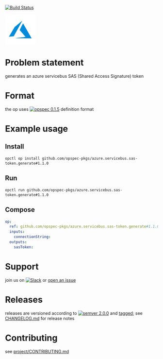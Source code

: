 [![Build Status](https://travis-ci.org/opspec-pkgs/azure.servicebus.sas-token.generate.svg?branch=master)](https://travis-ci.org/opspec-pkgs/azure.servicebus.sas-token.generate)

<img src="icon.svg" alt="icon" height="100px">

# Problem statement

generates an azure servicebus SAS (Shared Access Signature) token

# Format

the op uses [![opspec 0.1.5](https://img.shields.io/badge/opspec-0.1.5-brightgreen.svg?colorA=6b6b6b&colorB=fc16be)](https://opspec.io/0.1.5) definition format

# Example usage

## Install

```shell
opctl op install github.com/opspec-pkgs/azure.servicebus.sas-token.generate#1.1.0
```

## Run

```
opctl run github.com/opspec-pkgs/azure.servicebus.sas-token.generate#1.1.0
```

## Compose

```yaml
op:
  ref: github.com/opspec-pkgs/azure.servicebus.sas-token.generate#1.1.0
  inputs:
    connectionString:
  outputs:
    sasToken:
```

# Support

join us on
[![Slack](https://opctl-slackin.herokuapp.com/badge.svg)](https://opctl-slackin.herokuapp.com/)
or
[open an issue](https://github.com/opspec-pkgs/azure.servicebus.sas-token.generate/issues)

# Releases

releases are versioned according to
[![semver 2.0.0](https://img.shields.io/badge/semver-2.0.0-brightgreen.svg)](http://semver.org/spec/v2.0.0.html)
and [tagged](https://git-scm.com/book/en/v2/Git-Basics-Tagging); see
[CHANGELOG.md](CHANGELOG.md) for release notes

# Contributing

see
[project/CONTRIBUTING.md](https://github.com/opspec-pkgs/project/blob/master/CONTRIBUTING.md)
